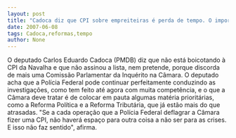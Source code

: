 ```yaml
---
layout: post
title: "Cadoca diz que CPI sobre empreiteiras é perda de tempo. O importante é fazer as reformas"
date: 2007-06-08
tags: Cadoca,reformas,tempo
author: None
---
```

O deputado Carlos Eduardo Cadoca (PMDB) diz que n&atilde;o est&aacute; boicotando &agrave; CPI da Navalha e que n&atilde;o assinou a lista, nem pretende, porque discorda de mais uma Comiss&atilde;o Parlamentar da Inqu&eacute;rito na C&acirc;mara.
O deputado acha que a Pol&iacute;cia Federal pode continuar perfeitamente conduzindo as investiga&ccedil;&otilde;es, como tem feito at&eacute; agora com muita compet&ecirc;ncia, e o que a C&acirc;mara deve tratar &eacute; de colocar em pauta algumas mat&eacute;ria priorit&aacute;rias, como a Reforma Pol&iacute;tica e a Reforma Tribut&aacute;ria, que j&aacute; est&atilde;o mais do que atrasadas. 
&quot;Se a cada opera&ccedil;&atilde;o que a Pol&iacute;cia Federal deflagrar a C&acirc;mara fizer uma CPI, n&atilde;o haver&aacute; espa&ccedil;o para outra coisa a n&atilde;o ser para as crises. E isso n&atilde;o faz sentido&quot;, afirma.
 
